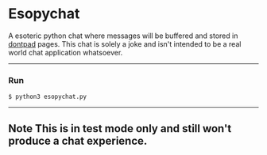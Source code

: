 # Esopychat
A esoteric python chat where messages will be buffered and stored in [dontpad](http://dontpad.com) pages. This chat is solely a joke and isn't intended to be a real world chat application whatsoever.

___

### Run
`
$ python3 esopychat.py 
`

---
**Note**
This is in test mode only and still won't produce a chat experience. 
---